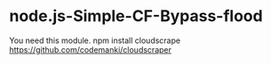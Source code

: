 # node.js-Simple-CF-Bypass-flood
You need this module.
npm install cloudscrape
https://github.com/codemanki/cloudscraper
